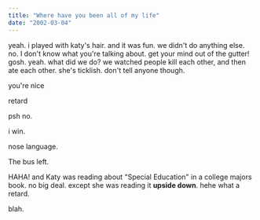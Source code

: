 ```yaml
---
title: "Where have you been all of my life"
date: "2002-03-04"
---
```


yeah. i played with katy's hair. and it was fun. we didn't do anything else. no. I don't know what you're talking about. get your mind out of the gutter! gosh. yeah. what did we do? we watched people kill each other, and then ate each other. she's ticklish. don't tell anyone though.

you're nice

retard

psh no.

i win.

nose language.

The bus left.

HAHA! and Katy was reading about "Special Education" in a college majors book. no big deal. except she was reading it **upside down**. hehe what a retard.

blah.
